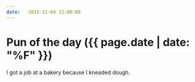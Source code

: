```yaml
---
date:   2015-11-04 12:00:00
---
```


# Pun of the day ({{ page.date | date: "%F" }})

I got a job at a bakery because I kneaded dough.

